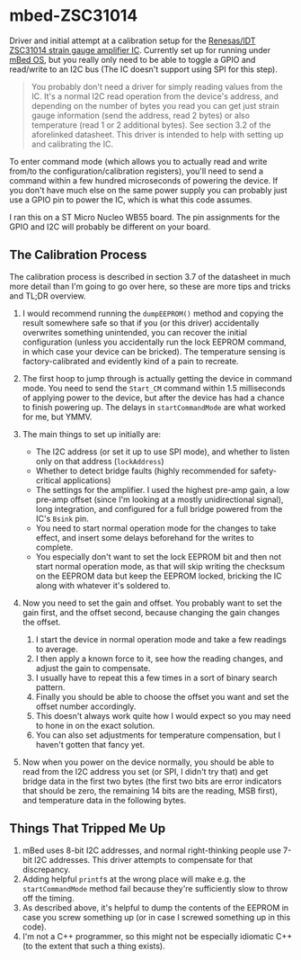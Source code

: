 # mbed-ZSC31014

Driver and initial attempt at a calibration setup for the [Renesas/IDT ZSC31014 strain gauge amplifier IC](https://www.renesas.com/us/en/document/dst/zsc31014-datasheet). Currently set up for running under [mBed OS](https://os.mbed.com/mbed-os/), but you really only need to be able to toggle a GPIO and read/write to an I2C bus (The IC doesn't support using SPI for this step). 

> You probably don't need a driver for simply reading values from the IC. It's a normal I2C read operation from the device's address, and depending on the number of bytes you read you can get just strain gauge information (send the address, read 2 bytes) or also temperature (read 1 or 2 additional bytes). See section 3.2 of the aforelinked datasheet. This driver is intended to help with setting up and calibrating the IC. 

To enter command mode (which allows you to actually read and write from/to the configuration/calibration registers), you'll need to send a command within a few hundred microseconds of powering the device. If you don't have much else on the same power supply you can probably just use a GPIO pin to power the IC, which is what this code assumes. 

I ran this on a ST Micro Nucleo WB55 board. The pin assignments for the GPIO and I2C will probably be different on your board. 

## The Calibration Process

The calibration process is described in section 3.7 of the datasheet in much more detail than I'm going to go over here, so these are more tips and tricks and TL;DR overview. 

1. I would recommend running the `dumpEEPROM()` method and copying the result somewhere safe so that if you (or this driver) accidentally overwrites something unintended, you can recover the initial configuration (unless you accidentally run the lock EEPROM command, in which case your device can be bricked). The temperature sensing is factory-calibrated and evidently kind of a pain to recreate. 
2. The first hoop to jump through is actually getting the device in command mode. You need to send the `Start_CM` command within 1.5 milliseconds of applying power to the device, but after the device has had a chance to finish powering up. The delays in `startCommandMode` are what worked for me, but YMMV. 
3. The main things to set up initially are:

   - The I2C address (or set it up to use SPI mode), and whether to listen only on that address (`lockAddress`)
   - Whether to detect bridge faults (highly recommended for safety-critical applications)
   - The settings for the amplifier. I used the highest pre-amp gain, a low pre-amp offset (since I'm looking at a mostly unidirectional signal), long integration, and configured for a full bridge powered from the IC's `Bsink` pin. 
   - You need to start normal operation mode for the changes to take effect, and insert some delays beforehand for the writes to complete. 
   - You especially don't want to set the lock EEPROM bit and then not start normal operation mode, as that will skip writing the checksum on the EEPROM data but keep the EEPROM locked, bricking the IC along with whatever it's soldered to. 

4. Now you need to set the gain and offset. You probably want to set the gain first, and the offset second, because changing the gain changes the offset. 

   1. I start the device in normal operation mode and take a few readings to average.
   2. I then apply a known force to it, see how the reading changes, and adjust the gain to compensate. 
   3. I usually have to repeat this a few times in a sort of binary search pattern. 
   4. Finally you should be able to choose the offset you want and set the offset number accordingly.
   5. This doesn't always work quite how I would expect so you may need to hone in on the exact solution.
   6. You can also set adjustments for temperature compensation, but I haven't gotten that fancy yet. 

7. Now when you power on the device normally, you should be able to read from the I2C address you set (or SPI, I didn't try that) and get bridge data in the first two bytes (the first two bits are error indicators that should be zero, the remaining 14 bits are the reading, MSB first), and temperature data in the following bytes. 

## Things That Tripped Me Up

1. mBed uses 8-bit I2C addresses, and normal right-thinking people use 7-bit I2C addresses. This driver attempts to compensate for that discrepancy. 
2. Adding helpful `printf`s at the wrong place will make e.g. the `startCommandMode` method fail because they're sufficiently slow to throw off the timing. 
3. As described above, it's helpful to dump the contents of the EEPROM in case you screw something up (or in case I screwed something up in this code). 
4. I'm not a C++ programmer, so this might not be especially idiomatic C++ (to the extent that such a thing exists). 



